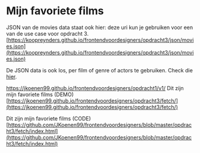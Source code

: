 # Mijn favoriete films

JSON van de movies data staat ook hier:
deze uri kun je gebruiken voor een van de use case voor opdracht 3.
[https://koopreynders.github.io/frontendvoordesigners/opdracht3/json/movies.json](https://koopreynders.github.io/frontendvoordesigners/opdracht3/json/movies.json)

De JSON data is ook los, per film of genre of actors te gebruiken. Check die [hier](https://github.com/KoopReynders/frontendvoordesigners/tree/master/opdracht3/json).

https://jkoenen99.github.io/frontendvoordesigners/opdracht1/v1/
Dit zijn mijn favoriete films (DEMO)
[https://jkoenen99.github.io/frontendvoordesigners/opdracht3/fetch/](https://jkoenen99.github.io/frontendvoordesigners/opdracht3/fetch/)

Dit zijn mijn favoriete films (CODE)
[https://github.com/JKoenen99/frontendvoordesigners/blob/master/opdracht3/fetch/index.html](https://github.com/JKoenen99/frontendvoordesigners/blob/master/opdracht3/fetch/index.html)
